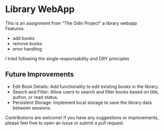 # Library WebApp

This is an assignment from "The Odin Project"
a library webapp <br/>
Features:
- add books
- remove books
- error handling

I tried following the single responsability and DRY principles

## Future Improvements
- Edit Book Details: Add functionality to edit existing books in the library.
- Search and Filter: Allow users to search and filter books based on title, author, or read status.
- Persistent Storage: Implement local storage to save the library data between sessions.

Contributions are welcome! If you have any suggestions or improvements, please feel free to open an issue or submit a pull request.
